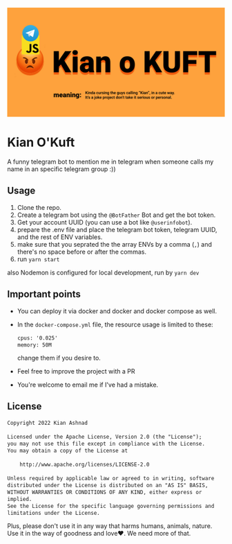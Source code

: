![](https://github.com/kianashnad/kiankuftbot/blob/main/banner.jpg)

# Kian O'Kuft

A funny telegram bot to mention me in telegram when someone calls my name in an specific telegram group :))

## Usage

1. Clone the repo.
2. Create a telegram bot using the `@BotFather` Bot and get the bot token.
3. Get your account UUID (you can use a bot like `@userinfobot`).
4. prepare the .env file and place the telegram bot token, telegram UUID, and the rest of ENV variables.
5. make sure that you seprated the the array ENVs by a comma (`,`) and there's no space before or after the commas.
6. run `yarn start`

also Nodemon is configured for local development, run by `yarn dev`

## Important points

- You can deploy it via docker and docker and docker compose as well.
- In the `docker-compose.yml` file, the resource usage is limited to these:
   ```
  cpus: '0.025'
  memory: 50M
  ```
  change them if you desire to.

- Feel free to improve the project with a PR
- You're welcome to email me if I've had a mistake.

## License

```
Copyright 2022 Kian Ashnad

Licensed under the Apache License, Version 2.0 (the "License");
you may not use this file except in compliance with the License.
You may obtain a copy of the License at

    http://www.apache.org/licenses/LICENSE-2.0

Unless required by applicable law or agreed to in writing, software
distributed under the License is distributed on an "AS IS" BASIS,
WITHOUT WARRANTIES OR CONDITIONS OF ANY KIND, either express or implied.
See the License for the specific language governing permissions and
limitations under the License.
```

Plus, please don't use it in any way that harms humans, animals, nature. Use it in the way of goodness and love❤. We
need more of that. 
